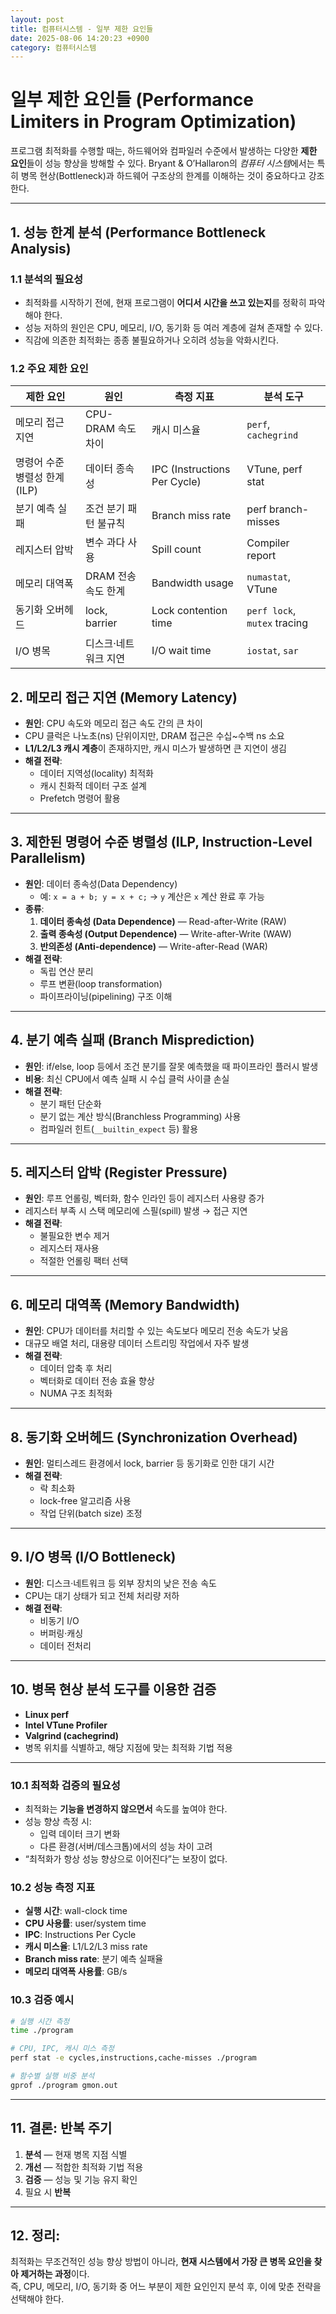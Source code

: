 ```yaml
---
layout: post
title: 컴퓨터시스템 - 일부 제한 요인들
date: 2025-08-06 14:20:23 +0900
category: 컴퓨터시스템
---
```

# 일부 제한 요인들 (Performance Limiters in Program Optimization)

프로그램 최적화를 수행할 때는, 하드웨어와 컴파일러 수준에서 발생하는 다양한 **제한 요인**들이 성능 향상을 방해할 수 있다. Bryant & O’Hallaron의 *컴퓨터 시스템*에서는 특히 병목 현상(Bottleneck)과 하드웨어 구조상의 한계를 이해하는 것이 중요하다고 강조한다.

---


## 1. 성능 한계 분석 (Performance Bottleneck Analysis)

### 1.1 분석의 필요성
- 최적화를 시작하기 전에, 현재 프로그램이 **어디서 시간을 쓰고 있는지**를 정확히 파악해야 한다.
- 성능 저하의 원인은 CPU, 메모리, I/O, 동기화 등 여러 계층에 걸쳐 존재할 수 있다.
- 직감에 의존한 최적화는 종종 불필요하거나 오히려 성능을 악화시킨다.

### 1.2 주요 제한 요인
| 제한 요인 | 원인 | 측정 지표 | 분석 도구 |
|-----------|------|----------|-----------|
| 메모리 접근 지연 | CPU-DRAM 속도 차이 | 캐시 미스율 | `perf`, `cachegrind` |
| 명령어 수준 병렬성 한계 (ILP) | 데이터 종속성 | IPC (Instructions Per Cycle) | VTune, perf stat |
| 분기 예측 실패 | 조건 분기 패턴 불규칙 | Branch miss rate | perf branch-misses |
| 레지스터 압박 | 변수 과다 사용 | Spill count | Compiler report |
| 메모리 대역폭 | DRAM 전송 속도 한계 | Bandwidth usage | `numastat`, VTune |
| 동기화 오버헤드 | lock, barrier | Lock contention time | `perf lock`, `mutex` tracing |
| I/O 병목 | 디스크·네트워크 지연 | I/O wait time | `iostat`, `sar` |


## 2. 메모리 접근 지연 (Memory Latency)
- **원인**: CPU 속도와 메모리 접근 속도 간의 큰 차이
- CPU 클럭은 나노초(ns) 단위이지만, DRAM 접근은 수십~수백 ns 소요  
- **L1/L2/L3 캐시 계층**이 존재하지만, 캐시 미스가 발생하면 큰 지연이 생김
- **해결 전략**:
  - 데이터 지역성(locality) 최적화
  - 캐시 친화적 데이터 구조 설계
  - Prefetch 명령어 활용

---

## 3. 제한된 명령어 수준 병렬성 (ILP, Instruction-Level Parallelism)
- **원인**: 데이터 종속성(Data Dependency)
  - 예: `x = a + b; y = x + c;` → `y` 계산은 `x` 계산 완료 후 가능
- **종류**:
  1. **데이터 종속성 (Data Dependence)** — Read-after-Write (RAW)
  2. **출력 종속성 (Output Dependence)** — Write-after-Write (WAW)
  3. **반의존성 (Anti-dependence)** — Write-after-Read (WAR)
- **해결 전략**:
  - 독립 연산 분리
  - 루프 변환(loop transformation)
  - 파이프라이닝(pipelining) 구조 이해

---

## 4. 분기 예측 실패 (Branch Misprediction)
- **원인**: if/else, loop 등에서 조건 분기를 잘못 예측했을 때 파이프라인 플러시 발생
- **비용**: 최신 CPU에서 예측 실패 시 수십 클럭 사이클 손실
- **해결 전략**:
  - 분기 패턴 단순화
  - 분기 없는 계산 방식(Branchless Programming) 사용
  - 컴파일러 힌트(`__builtin_expect` 등) 활용

---

## 5. 레지스터 압박 (Register Pressure)
- **원인**: 루프 언롤링, 벡터화, 함수 인라인 등이 레지스터 사용량 증가
- 레지스터 부족 시 스택 메모리에 스필(spill) 발생 → 접근 지연
- **해결 전략**:
  - 불필요한 변수 제거
  - 레지스터 재사용
  - 적절한 언롤링 팩터 선택

---

## 6. 메모리 대역폭 (Memory Bandwidth)
- **원인**: CPU가 데이터를 처리할 수 있는 속도보다 메모리 전송 속도가 낮음
- 대규모 배열 처리, 대용량 데이터 스트리밍 작업에서 자주 발생
- **해결 전략**:
  - 데이터 압축 후 처리
  - 벡터화로 데이터 전송 효율 향상
  - NUMA 구조 최적화

---

## 8. 동기화 오버헤드 (Synchronization Overhead)
- **원인**: 멀티스레드 환경에서 lock, barrier 등 동기화로 인한 대기 시간
- **해결 전략**:
  - 락 최소화
  - lock-free 알고리즘 사용
  - 작업 단위(batch size) 조정

---

## 9. I/O 병목 (I/O Bottleneck)
- **원인**: 디스크·네트워크 등 외부 장치의 낮은 전송 속도
- CPU는 대기 상태가 되고 전체 처리량 저하
- **해결 전략**:
  - 비동기 I/O
  - 버퍼링·캐싱
  - 데이터 전처리

---

## 10. 병목 현상 분석 도구를 이용한 검증
- **Linux perf**
- **Intel VTune Profiler**
- **Valgrind (cachegrind)**
- 병목 위치를 식별하고, 해당 지점에 맞는 최적화 기법 적용

---

### 10.1 최적화 검증의 필요성
- 최적화는 **기능을 변경하지 않으면서** 속도를 높여야 한다.
- 성능 향상 측정 시:
  - 입력 데이터 크기 변화
  - 다른 환경(서버/데스크톱)에서의 성능 차이 고려
- “최적화가 항상 성능 향상으로 이어진다”는 보장이 없다.

### 10.2 성능 측정 지표
- **실행 시간**: wall-clock time
- **CPU 사용률**: user/system time
- **IPC**: Instructions Per Cycle
- **캐시 미스율**: L1/L2/L3 miss rate
- **Branch miss rate**: 분기 예측 실패율
- **메모리 대역폭 사용률**: GB/s

### 10.3 검증 예시
```bash
# 실행 시간 측정
time ./program

# CPU, IPC, 캐시 미스 측정
perf stat -e cycles,instructions,cache-misses ./program

# 함수별 실행 비중 분석
gprof ./program gmon.out
```

---

## 11. 결론: 반복 주기
1. **분석** — 현재 병목 지점 식별  
2. **개선** — 적합한 최적화 기법 적용  
3. **검증** — 성능 및 기능 유지 확인  
4. 필요 시 **반복**

---

## 12. 정리:  
최적화는 무조건적인 성능 향상 방법이 아니라, **현재 시스템에서 가장 큰 병목 요인을 찾아 제거하는 과정**이다.  
즉, CPU, 메모리, I/O, 동기화 중 어느 부분이 제한 요인인지 분석 후, 이에 맞춘 전략을 선택해야 한다.
